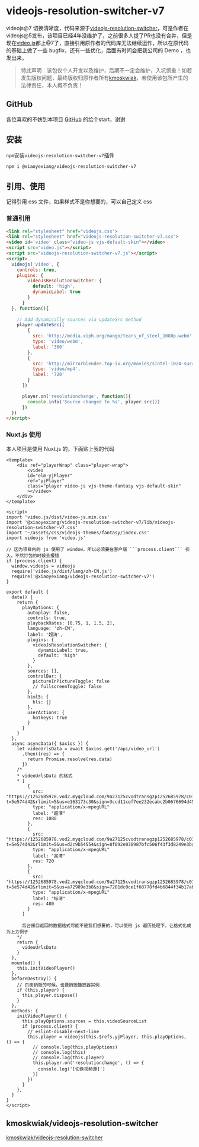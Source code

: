 # videojs-resolution-switcher-v7

 videojs@7 切换清晰度，代码来源于[videojs-resolution-switcher](https://github.com/kmoskwiak/videojs-resolution-switcher)，可是作者在videojs@5发布，该项目已经4年没维护了，之前很多人提了PR也没有合并，但是现在[video.js](https://github.com/videojs/video.js)都上@7了，直接引用原作者的代码库无法继续运作，所以在原代码的基础上做了一些 bugfix，还有一些优化，后面有时间会把我公司的 Demo ，也发出来。

> 特此声明：该包仅个人开发以及维护，后期不一定会维护，入坑慎重！如若发生版权问题，最终版权归原作者所有[kmoskwiak](https://github.com/kmoskwiak)，若使用该包所产生的法律责任，本人概不负责！

## GitHub

各位喜欢的不妨到本项目 [GitHub](https://github.com/xiaoyexiang/videojs-resolution-switcher-v7) 的给个start，谢谢

## 安装

```npm```安装```videojs-resolution-switcher-v7```插件

``` sh
npm i @xiaoyexiang/videojs-resolution-switcher-v7
```

## 引用、使用

记得引用 css 文件，如果样式不是你想要的，可以自己定义 css

### 普通引用

``` html
<link rel="stylesheet" href="videojs.css">
<link rel="stylesheet" href="videojs-resolution-switcher-v7.css">
<video id='video' class="video-js vjs-default-skin"></video>
<script src="video.js"></script>
<script src="videojs-resolution-switcher-v7.js"></script>
<script>
  videojs('video', {
    controls: true,
    plugins: {
        videoJsResolutionSwitcher: {
          default: 'high',
          dynamicLabel: true
        }
      }
  }, function(){
  
    // Add dynamically sources via updateSrc method
    player.updateSrc([
        {
          src: 'http://media.xiph.org/mango/tears_of_steel_1080p.webm',
          type: 'video/webm',
          label: '360'
        },
        {
          src: 'http://mirrorblender.top-ix.org/movies/sintel-1024-surround.mp4',
          type: 'video/mp4',
          label: '720'
        }
      ])

      player.on('resolutionchange', function(){
        console.info('Source changed to %s', player.src())
      })
  })
</script>
```

### Nuxt.js 使用

本人项目是使用 Nuxt.js 的，下面贴上我的代码

``` vue
<template>
    <div ref="playerWrap" class="player-wrap">
        <video
        id="elm-yjPlayer"
        ref="yjPlayer"
        class="player video-js vjs-theme-fantasy vjs-default-skin"
        ></video>
    </div>
</template>

<script>
import 'video.js/dist/video-js.min.css'
import '@xiaoyexiang/videojs-resolution-switcher-v7/lib/videojs-resolution-switcher-v7.css'
import '~/assets/css/videojs-themes/fantasy/index.css'
import videojs from 'video.js'

// 因为项目内的 js 使用了 window，所以必须要在客户端 ```process.client``` 引入，不然打包的时候会报错
if (process.client) {
  window.videojs = videojs
  require('video.js/dist/lang/zh-CN.js')
  require('@xiaoyexiang/videojs-resolution-switcher-v7')
}

export default {
  data() {
    return {
      playOptions: {
        autoplay: false,
        controls: true,
        playbackRates: [0.75, 1, 1.5, 2],
        language: 'zh-CN',
        label: '超清',
        plugins: {
          videoJsResolutionSwitcher: {
            dynamicLabel: true,
            default: 'high'
          }
        },
        sources: [],
        controlBar: {
          pictureInPictureToggle: false
          // fullscreenToggle: false
        },
        html5: {
          hls: {}
        },
        userActions: {
          hotkeys: true
        }
      }
    }
  },
  async asyncData({ $axios }) {
    let videoUrlsData = await $axios.get('/api/video_url')
      .then((res) => {
        return Promise.resolve(res.data)
      })
    /*
    * videoUrlsData 的格式
    * [
        {
          src: "https://1252685978.vod2.myqcloud.com/9a27125cvodtransgzp1252685978/c0155b3f5285890788786290644/v.f240.m3u8?t=5e574d42&rlimit=5&us=e163173c30&sign=3ccd11cef7ee232ecabc2b0676694d45"
          type: "application/x-mpegURL"
          label: "超清"
          res: 1080
        },
        {
          src: "https://1252685978.vod2.myqcloud.com/9a27125cvodtransgzp1252685978/c0155b3f5285890788786290644/v.f230.m3u8?t=5e574d42&rlimit=5&us=d2c9b54554&sign=8f092e038987bfc506f43f3d8249e3ba"
          type: "application/x-mpegURL"
          label: "高清"
          res: 720
        },
        {
          src: "https://1252685978.vod2.myqcloud.com/9a27125cvodtransgzp1252685978/c0155b3f5285890788786290644/v.f220.m3u8?t=5e574d42&rlimit=5&us=a72989e3b8&sign=7201dc0ce1f68778fd4b6844f34b17ab"
          type: "application/x-mpegURL"
          label: "标清"
          res: 480
        }
      ]

      后台接口返回的数据格式可能不是我们想要的，可以使用 js 遍历处理下，让格式化成为上方例子
    */
    return {
      videoUrlsData
    }
  },
  mounted() {
    this.initVideoPlayer()
  },
  beforeDestroy() {
    // 页面销毁的时候，也要销毁播放器实例
    if (this.player) {
      this.player.dispose()
    }
  },
  methods: {
    initVideoPlayer() {
      this.playOptions.sources = this.videoSourceList
      if (process.client) {
        // eslint-disable-next-line
        this.player = videojs(this.$refs.yjPlayer, this.playOptions, () => {
          // console.log(this.playOptions)
          // console.log(this)
          // console.log(this.player)
          this.player.on('resolutionchange', () => {
            console.log('[切换视频源]')
          })
        })
      }
    },
  }
}
</script>

```

## kmoskwiak/videojs-resolution-switcher

[kmoskwiak/videojs-resolution-switcher](https://github.com/kmoskwiak/videojs-resolution-switcher)

